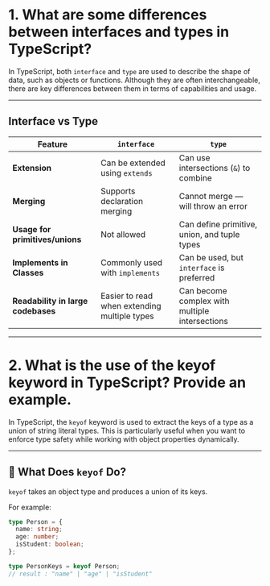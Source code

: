 # 1. What are some differences between interfaces and types in TypeScript?

In TypeScript, both `interface` and `type` are used to describe the shape of data, such as objects or functions. Although they are often interchangeable, there are key differences between them in terms of capabilities and usage.

---

## Interface vs Type

| Feature                            | `interface`                            | `type`                                     |
|------------------------------------|----------------------------------------|---------------------------------------------|
| **Extension**                      | Can be extended using `extends`        | Can use intersections (`&`) to combine     |
| **Merging**                        | Supports declaration merging           | Cannot merge — will throw an error         |
| **Usage for primitives/unions**    | Not allowed                            | Can define primitive, union, and tuple types |
| **Implements in Classes**          | Commonly used with `implements`        | Can be used, but `interface` is preferred  |
| **Readability in large codebases** | Easier to read when extending multiple types | Can become complex with multiple intersections |

---



# 2. What is the use of the keyof keyword in TypeScript? Provide an example.

In TypeScript, the `keyof` keyword is used to extract the keys of a type as a union of string literal types. This is particularly useful when you want to enforce type safety while working with object properties dynamically.

---

## 🧠 What Does `keyof` Do?

`keyof` takes an object type and produces a union of its keys.

For example:

```ts
type Person = {
  name: string;
  age: number;
  isStudent: boolean;
};

type PersonKeys = keyof Person;
// result : "name" | "age" | "isStudent"